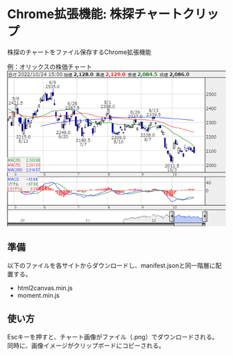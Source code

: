 # Chrome拡張機能: 株探チャートクリップ
株探のチャートをファイル保存するChrome拡張機能

例：オリックスの株価チャート  
![株価チャート](./example/オリックス(8591)_20221024.png)

## 準備
以下のファイルを各サイトからダウンロードし、manifest.jsonと同一階層に配置する。
* html2canvas.min.js
* moment.min.js

## 使い方
Escキーを押すと、チャート画像がファイル（.png）でダウンロードされる。
同時に、画像イメージがクリップボードにコピーされる。